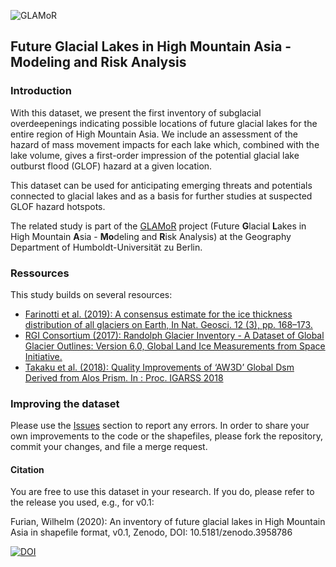 ![GLAMoR](https://cryo-tools.org/wp-content/uploads/2020/07/GLAMoR-LOGO-400px.png)
## Future Glacial Lakes in High Mountain Asia - Modeling and Risk Analysis
### Introduction
With this dataset, we present the first inventory of subglacial overdeepenings 
indicating possible locations of future glacial lakes for the entire region of 
High Mountain Asia. We include an assessment of the hazard of 
mass movement impacts for each lake which, combined with the lake volume, 
gives a first-order impression of the potential glacial lake outburst flood (GLOF) 
hazard at a given location.

This dataset can be used for anticipating emerging threats and potentials 
connected to glacial lakes and as a basis for further studies at 
suspected GLOF hazard hotspots.

The related study is part of the [GLAMoR](https://hu.berlin/glamor) project 
(Future **G**lacial **L**akes in High Mountain **A**sia -
**Mo**deling and **R**isk Analysis) at the Geography Department of 
Humboldt-Universität zu Berlin. 

### Ressources
This study builds on several resources:
- [Farinotti et al. (2019): A consensus estimate for the ice thickness distribution of all glaciers on Earth, In Nat. Geosci. 12 (3), pp. 168–173. ](https://doi.org/10.1038/s41561-019-0300-3)
- [RGI Consortium (2017): Randolph Glacier Inventory - A Dataset of Global Glacier Outlines: Version 6.0, Global Land Ice Measurements from Space Initiative.](https://doi.org/10.7265/N5-RGI-60)
- [Takaku et al. (2018): Quality Improvements of ‘AW3D’ Global Dsm Derived from Alos Prism. In : Proc. IGARSS 2018](10.1109/IGARSS.2018.8518360)

### Improving the dataset

Please use the [Issues](https://github.com/cryotools/subglacial-overdeepenings/issues)
section to report any errors. In order to share your own improvements to the 
code or the shapefiles, please fork the repository, commit your changes, 
and file a merge request.

#### Citation
You are free to use this dataset in your research. If you do, 
please refer to the release you used, e.g., for v0.1:

Furian, Wilhelm (2020): An inventory of future glacial lakes in 
High Mountain Asia in shapefile format, v0.1, Zenodo, DOI: 10.5181/zenodo.3958786

[![DOI](https://zenodo.org/badge/281966062.svg)](https://zenodo.org/badge/latestdoi/281966062)

